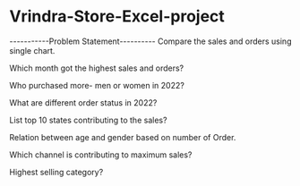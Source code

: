 # Vrindra-Store-Excel-project

-----------Problem Statement----------
Compare the sales and orders using single chart.

Which month got the highest sales and orders?

Who purchased more- men or women in 2022?

What are different order status in 2022?

List top 10 states contributing to the sales?

Relation between age and gender based on number of Order.

Which channel is contributing to maximum sales?

Highest selling category?
